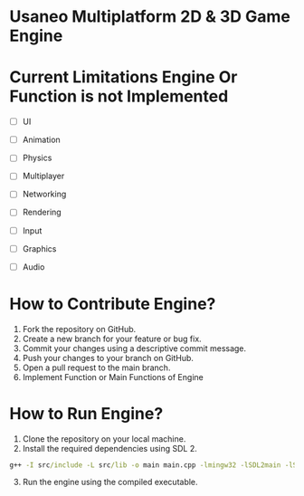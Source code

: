 # Usaneo Multiplatform 2D & 3D Game Engine

# Current Limitations Engine Or Function is not Implemented
- [ ] UI
- [ ] Animation
- [ ] Physics
- [ ] Multiplayer
- [ ] Networking
- [ ] Rendering
- [ ] Input
- [ ] Graphics
- [ ] Audio


# How to Contribute Engine?
1. Fork the repository on GitHub.
2. Create a new branch for your feature or bug fix.
3. Commit your changes using a descriptive commit message.
4. Push your changes to your branch on GitHub.
5. Open a pull request to the main branch.
6. Implement Function or Main Functions of Engine 


# How to Run Engine?
1. Clone the repository on your local machine.
2. Install the required dependencies using SDL 2. 
```cmd
g++ -I src/include -L src/lib -o main main.cpp -lmingw32 -lSDL2main -lSDL2
```
3. Run the engine using the compiled executable.

<!-- Todo: Add Official Documentation for Engine -->
